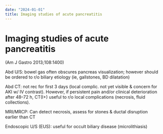 ```yaml
---
date: "2024-01-01"
title: Imaging studies of acute pancreatitis
---
```


# Imaging studies of acute pancreatitis

 (Am J Gastro 2013;108:1400)

Abd U/S: bowel gas often obscures pancreas visualization; however should be ordered to r/o biliary etiology (ie, gallstones, BD dilatation)

Abd CT: not rec for first 3 days (local complic. not yet visible & concern for AKI w/ IV contrast). However, if persistent pain and/or clinical deterioration after 48–72 h, CT(I+) useful to r/o local complications (necrosis, fluid collections).

MRI/MRCP: Can detect necrosis, assess for stones & ductal disruption earlier than CT

Endoscopic U/S (EUS): useful for occult biliary disease (microlithiasis)

